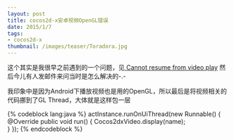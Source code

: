 ```yaml
---
layout: post
title: cocos2d-x安卓视频OpenGL错误
date: 2015/1/7
tags:
- cocos2d-x
thumbnail: /images/teaser/Toradora.jpg
---
```


这个其实是我很早之前遇到的一个问题，见[
Cannot resume from video play](http://discuss.cocos2d-x.org/t/cannot-resume-from-video-play/10571) 然后今儿有人发邮件来问当时是怎么解决的-.-

<!--more-->

我印象中是因为Android下播放视频也是用的OpenGL，所以最后是将视频相关的代码挪到了GL Thread，大体就是这样包一层

{% codeblock lang:java %}
actInstance.runOnUiThread(new Runnable() {
    @Override
    public void run() {
       	Cocos2dxVideo.display(name);            
    }
});
{% endcodeblock %}